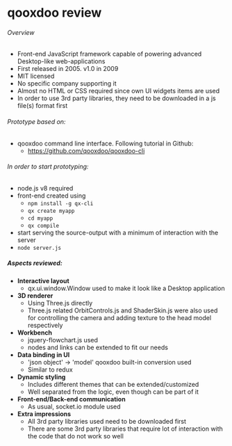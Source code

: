 # qooxdoo review

###### Overview
- Front-end JavaScript framework capable of powering advanced Desktop-like web-applications
- First released in 2005. v1.0 in 2009
- MIT licensed
- No specific company supporting it
- Almost no HTML or CSS required since own UI widgets items are used
- In order to use 3rd party libraries, they need to be downloaded in a js file(s) format first

###### Prototype based on:
- qooxdoo command line interface. Following tutorial in Github:
   - https://github.com/qooxdoo/qooxdoo-cli

###### In order to start prototyping:
- node.js v8 required
- front-end created using
  - ```npm install -g qx-cli```
  - ```qx create myapp```
  - ```cd myapp```
  - ```qx compile```
- start serving the source-output with a minimum of interaction with the server
 - ```node server.js```

##### Aspects reviewed:
- **Interactive layout**
  - qx.ui.window.Window used to make it look like a Desktop application
- **3D renderer**
  - Using Three.js directly
  - Three.js related OrbitControls.js and ShaderSkin.js were also used for controlling the camera and adding texture to the head model respectively
- **Workbench**
  - jquery-flowchart.js used
  - nodes and links can be extended to fit our needs
- **Data binding in UI**
  - 'json object' -> 'model' qooxdoo built-in conversion used
  - Similar to redux
- **Dynamic styling**
  - Includes different themes that can be extended/customized
  - Well separated from the logic, even though can be part of it
- **Front-end/Back-end communication**
  - As usual, socket.io module used
- **Extra impressions**
  - All 3rd party libraries used need to be downloaded first
  - There are some 3rd party libraries that require lot of interaction with the code that do not work so well
